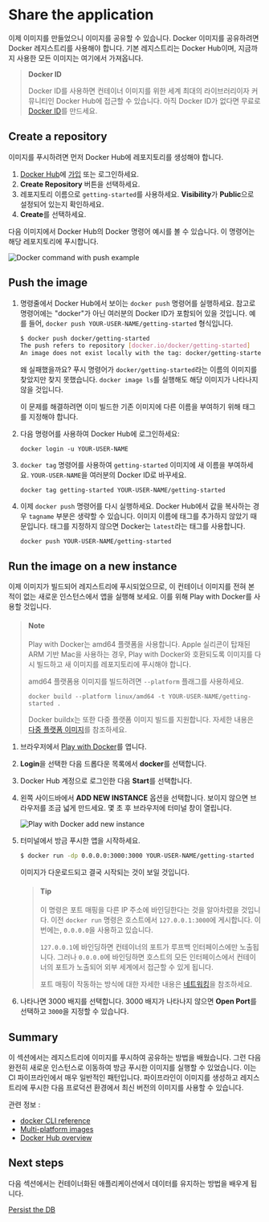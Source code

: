 # Share the application

이제 이미지를 만들었으니 이미지를 공유할 수 있습니다. Docker 이미지를 공유하려면 Docker 레지스트리를 사용해야 합니다. 기본 레지스트리는 Docker Hub이며, 지금까지 사용한 모든 이미지는 여기에서 가져옵니다.

> **Docker ID**
>
> Docker ID를 사용하면 컨테이너 이미지를 위한 세계 최대의 라이브러리이자 커뮤니티인 Docker Hub에 접근할 수 있습니다. 아직 Docker ID가 없다면 무료로 [Docker ID](https://hub.docker.com/signup)를 만드세요.

## Create a repository

이미지를 푸시하려면 먼저 Docker Hub에 레포지토리를 생성해야 합니다.

1. [Docker Hub](https://hub.docker.com)에 [가입](https://hub.docker.com/signup) 또는 로그인하세요.
2. **Create Repository** 버튼을 선택하세요.
3. 레포지토리 이름으로 `getting-started`를 사용하세요. **Visibility**가 **Public**으로 설정되어 있는지 확인하세요.
4. **Create**를 선택하세요.

다음 이미지에서 Docker Hub의 Docker 명령어 예시를 볼 수 있습니다. 이 명령어는 해당 레포지토리에 푸시합니다.

![Docker command with push example](https://docs.docker.com/get-started/workshop/images/push-command.webp)

## Push the image

1. 명령줄에서 Docker Hub에서 보이는 `docker push` 명령어를 실행하세요. 참고로 명령어에는 "docker"가 아닌 여러분의 Docker ID가 포함되어 있을 것입니다. 예를 들어, `docker push YOUR-USER-NAME/getting-started` 형식입니다.

   ```bash
   $ docker push docker/getting-started
   The push refers to repository [docker.io/docker/getting-started]
   An image does not exist locally with the tag: docker/getting-started
   ```

   왜 실패했을까요? 푸시 명령어가 `docker/getting-started`라는 이름의 이미지를 찾았지만 찾지 못했습니다. `docker image ls`를 실행해도 해당 이미지가 나타나지 않을 것입니다.

   이 문제를 해결하려면 이미 빌드한 기존 이미지에 다른 이름을 부여하기 위해 태그를 지정해야 합니다.

2. 다음 명령어를 사용하여 Docker Hub에 로그인하세요:

   ```
   docker login -u YOUR-USER-NAME
   ```

3. `docker tag` 명령어를 사용하여 `getting-started` 이미지에 새 이름을 부여하세요. `YOUR-USER-NAME`을 여러분의 Docker ID로 바꾸세요.

   ```
   docker tag getting-started YOUR-USER-NAME/getting-started
   ```

4. 이제 `docker push` 명령어를 다시 실행하세요. Docker Hub에서 값을 복사하는 경우 `tagname` 부분은 생략할 수 있습니다. 이미지 이름에 태그를 추가하지 않았기 때문입니다. 태그를 지정하지 않으면 Docker는 `latest`라는 태그를 사용합니다.
   ```
   docker push YOUR-USER-NAME/getting-started
   ```

## Run the image on a new instance

이제 이미지가 빌드되어 레지스트리에 푸시되었으므로, 이 컨테이너 이미지를 전혀 본 적이 없는 새로운 인스턴스에서 앱을 실행해 보세요. 이를 위해 Play with Docker를 사용할 것입니다.

> #### Note
>
> Play with Docker는 amd64 플랫폼을 사용합니다. Apple 실리콘이 탑재된 ARM 기반 Mac을 사용하는 경우, Play with Docker와 호환되도록 이미지를 다시 빌드하고 새 이미지를 레포지토리에 푸시해야 합니다.
>
> amd64 플랫폼용 이미지를 빌드하려면 `--platform` 플래그를 사용하세요.
>
> ```
> docker build --platform linux/amd64 -t YOUR-USER-NAME/getting-started .
> ```
>
> Docker buildx는 또한 다중 플랫폼 이미지 빌드를 지원합니다. 자세한 내용은 [다중 플랫폼 이미지](https://docs.docker.com/build/building/multi-platform/)를 참조하세요.

1. 브라우저에서 [Play with Docker](https://labs.play-with-docker.com/)를 엽니다.
2. **Login**을 선택한 다음 드롭다운 목록에서 **docker**를 선택합니다.
3. Docker Hub 계정으로 로그인한 다음 **Start**를 선택합니다.
4. 왼쪽 사이드바에서 **ADD NEW INSTANCE** 옵션을 선택합니다. 보이지 않으면 브라우저를 조금 넓게 만드세요. 몇 초 후 브라우저에 터미널 창이 열립니다.

   ![Play with Docker add new instance](https://docs.docker.com/get-started/workshop/images/pwd-add-new-instance.webp)

5. 터미널에서 방금 푸시한 앱을 시작하세요.

   ```bash
   $ docker run -dp 0.0.0.0:3000:3000 YOUR-USER-NAME/getting-started
   ```

   이미지가 다운로드되고 결국 시작되는 것이 보일 것입니다.

   > #### Tip
   >
   > 이 명령은 포트 매핑을 다른 IP 주소에 바인딩한다는 것을 알아차렸을 것입니다. 이전 `docker run` 명령은 호스트에서 `127.0.0.1:3000`에 게시합니다. 이번에는, `0.0.0.0`을 사용하고 있습니다.
   >
   > `127.0.0.1`에 바인딩하면 컨테이너의 포트가 루프백 인터페이스에만 노출됩니다. 그러나 `0.0.0.0`에 바인딩하면 호스트의 모든 인터페이스에서 컨테이너의 포트가 노출되어 외부 세계에서 접근할 수 있게 됩니다.
   >
   > 포트 매핑이 작동하는 방식에 대한 자세한 내용은 [네트워킹](https://docs.docker.com/engine/network/#published-ports)을 참조하세요.

6. 나타나면 3000 배지를 선택합니다.
   3000 배지가 나타나지 않으면 **Open Port**를 선택하고 `3000`을 지정할 수 있습니다.

## Summary

이 섹션에서는 레지스트리에 이미지를 푸시하여 공유하는 방법을 배웠습니다. 그런 다음 완전히 새로운 인스턴스로 이동하여 방금 푸시한 이미지를 실행할 수 있었습니다. 이는 CI 파이프라인에서 매우 일반적인 패턴입니다. 파이프라인이 이미지를 생성하고 레지스트리에 푸시한 다음 프로덕션 환경에서 최신 버전의 이미지를 사용할 수 있습니다.

관련 정보 :

- [docker CLI reference](https://docs.docker.com/reference/cli/docker/)
- [Multi-platform images](https://docs.docker.com/build/building/multi-platform/)
- [Docker Hub overview](https://docs.docker.com/docker-hub/)

## Next steps

다음 섹션에서는 컨테이너화된 애플리케이션에서 데이터를 유지하는 방법을 배우게 됩니다.

[Persist the DB](/#/get-started/workshop/05_persisting_data)
